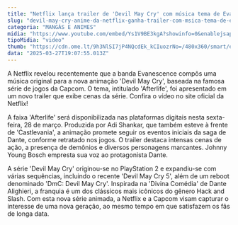 ```yaml
---
title: "Netflix lança trailer de 'Devil May Cry' com música tema de Evanescence"
slug: "devil-may-cry-anime-da-netflix-ganha-trailer-com-msica-tema-de-evanescence"
categoria: "MANGÁS E ANIMES"
midia: "https://www.youtube.com/embed/Ys1V9BE3kgA?showinfo=0&enablejsapi=1"
tipoMidia: "video"
thumb: "https://cdn.ome.lt/9h3NlSI7jP4NQcdEk_kCIuozrNo=/480x360/smart/extras/conteudos/devil-may-cry-netflix_Wbzm4d7.png"
data: "2025-03-27T19:07:55.013Z"
---
```


A Netflix revelou recentemente que a banda Evanescence compôs uma música original para a nova animação 'Devil May Cry', baseada na famosa série de jogos da Capcom. O tema, intitulado 'Afterlife', foi apresentado em um novo trailer que exibe cenas da série. Confira o vídeo no site oficial da Netflix!

A faixa 'Afterlife' será disponibilizada nas plataformas digitais nesta sexta-feira, 28 de março. Produzida por Adi Shankar, que também esteve à frente de 'Castlevania', a animação promete seguir os eventos iniciais da saga de Dante, conforme retratado nos jogos. O trailer destaca intensas cenas de ação, a presença de demônios e diversos personagens marcantes. Johnny Young Bosch empresta sua voz ao protagonista Dante.

A série 'Devil May Cry' originou-se no PlayStation 2 e expandiu-se com várias sequências, incluindo o recente 'Devil May Cry 5', além de um reboot denominado 'DmC: Devil May Cry'. Inspirada na 'Divina Comédia' de Dante Alighieri, a franquia é um dos clássicos mais icônicos do gênero Hack and Slash. Com esta nova série animada, a Netflix e a Capcom visam capturar o interesse de uma nova geração, ao mesmo tempo em que satisfazem os fãs de longa data.